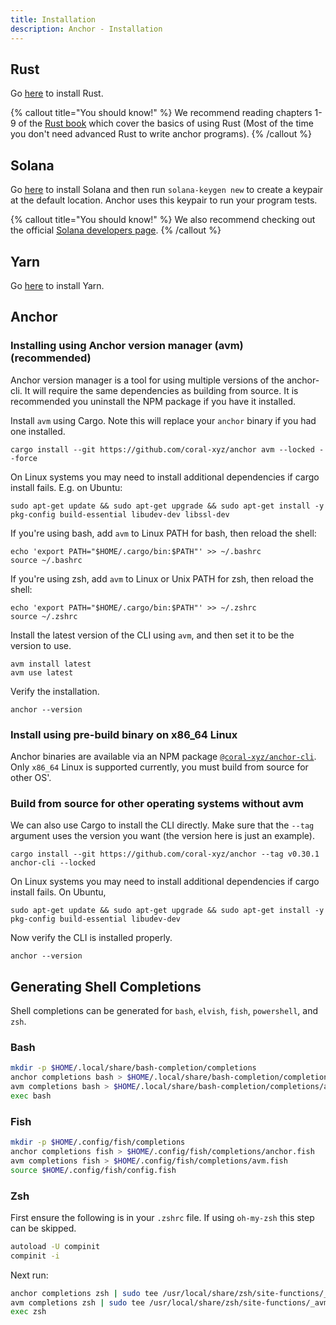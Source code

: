 ```yaml
---
title: Installation
description: Anchor - Installation
---
```


## Rust

Go [here](https://www.rust-lang.org/tools/install) to install Rust.

{% callout title="You should know!" %}
We recommend reading chapters 1-9 of the [Rust book](https://doc.rust-lang.org/book/title-page.html) which cover the basics of using Rust (Most of the time you don't need advanced Rust to write anchor programs).
{% /callout %}

## Solana

Go [here](https://docs.solana.com/cli/install-solana-cli-tools) to install Solana and then run `solana-keygen new` to create a keypair at the default location. Anchor uses this keypair to run your program tests.

{% callout title="You should know!" %}
We also recommend checking out the official [Solana developers page](https://solana.com/developers).
{% /callout %}

## Yarn

Go [here](https://yarnpkg.com/getting-started/install) to install Yarn.

## Anchor

### Installing using Anchor version manager (avm) (recommended)

Anchor version manager is a tool for using multiple versions of the anchor-cli. It will require the same dependencies as building from source. It is recommended you uninstall the NPM package if you have it installed.

Install `avm` using Cargo. Note this will replace your `anchor` binary if you had one installed.

```shell
cargo install --git https://github.com/coral-xyz/anchor avm --locked --force
```

On Linux systems you may need to install additional dependencies if cargo install fails. E.g. on Ubuntu:

```shell
sudo apt-get update && sudo apt-get upgrade && sudo apt-get install -y pkg-config build-essential libudev-dev libssl-dev
```

If you're using bash, add `avm` to Linux PATH for bash, then reload the shell:

```shell
echo 'export PATH="$HOME/.cargo/bin:$PATH"' >> ~/.bashrc
source ~/.bashrc
```

If you're using zsh, add `avm` to Linux or Unix PATH for zsh, then reload the shell:

```shell
echo 'export PATH="$HOME/.cargo/bin:$PATH"' >> ~/.zshrc
source ~/.zshrc
```

Install the latest version of the CLI using `avm`, and then set it to be the version to use.

```shell
avm install latest
avm use latest
```

Verify the installation.

```shell
anchor --version
```

### Install using pre-build binary on x86_64 Linux

Anchor binaries are available via an NPM package [`@coral-xyz/anchor-cli`](https://www.npmjs.com/package/@coral-xyz/anchor-cli). Only `x86_64` Linux is supported currently, you must build from source for other OS'.

### Build from source for other operating systems without avm

We can also use Cargo to install the CLI directly. Make sure that the `--tag` argument uses the version you want (the version here is just an example).

```shell
cargo install --git https://github.com/coral-xyz/anchor --tag v0.30.1 anchor-cli --locked
```

On Linux systems you may need to install additional dependencies if cargo install fails. On Ubuntu,

```shell
sudo apt-get update && sudo apt-get upgrade && sudo apt-get install -y pkg-config build-essential libudev-dev
```

Now verify the CLI is installed properly.

```shell
anchor --version
```

## Generating Shell Completions

Shell completions can be generated for `bash`, `elvish`, `fish`, `powershell`, and `zsh`.

### Bash

```bash
mkdir -p $HOME/.local/share/bash-completion/completions
anchor completions bash > $HOME/.local/share/bash-completion/completions/anchor
avm completions bash > $HOME/.local/share/bash-completion/completions/avm
exec bash
```

### Fish

```bash
mkdir -p $HOME/.config/fish/completions
anchor completions fish > $HOME/.config/fish/completions/anchor.fish
avm completions fish > $HOME/.config/fish/completions/avm.fish
source $HOME/.config/fish/config.fish
```

### Zsh

First ensure the following is in your `.zshrc` file. If using `oh-my-zsh` this step can be skipped.

```bash
autoload -U compinit
compinit -i
```

Next run:

```bash
anchor completions zsh | sudo tee /usr/local/share/zsh/site-functions/_anchor
avm completions zsh | sudo tee /usr/local/share/zsh/site-functions/_avm
exec zsh
```

